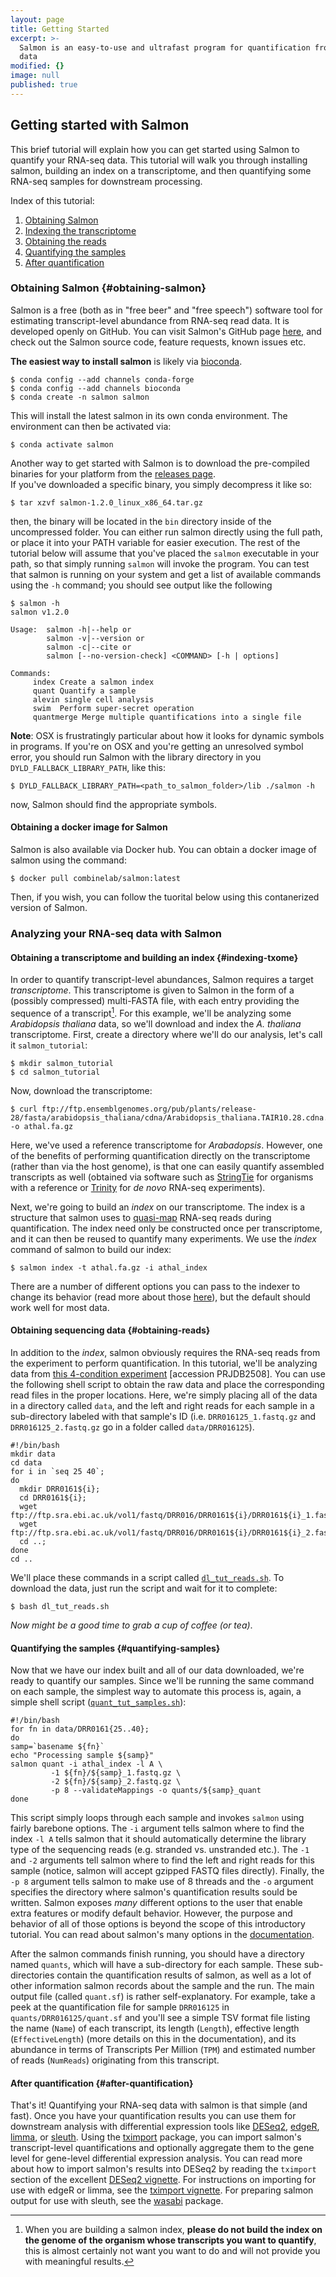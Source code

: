 ```yaml
---
layout: page
title: Getting Started
excerpt: >-
  Salmon is an easy-to-use and ultrafast program for quantification from RNA-seq
  data
modified: {}
image: null
published: true
---
```


## Getting started with Salmon

This brief tutorial will explain how you can get started using Salmon to quantify your RNA-seq data.  This tutorial will walk you through installing salmon, building an index on a transcriptome, and then quantifying some RNA-seq samples for downstream processing.

Index of this tutorial:

1. [Obtaining Salmon](#obtaining-salmon)
2. [Indexing the transcriptome](#indexing-txome)
3. [Obtaining the reads](#obtaining-reads)
4. [Quantifying the samples](#quantifying-samples)
5. [After quantification](#after-quantification)

### Obtaining Salmon {#obtaining-salmon}

Salmon is a free (both as in "free beer" and "free speech") software tool for estimating transcript-level abundance from RNA-seq read data.  It is developed openly on GitHub.  You can visit Salmon's GitHub page [here](https://github.com/COMBINE-lab/salmon), and check out the Salmon source code, feature requests, known issues etc.  


**The easiest way to install salmon** is likely via [bioconda](https://anaconda.org/bioconda/salmon).

```
$ conda config --add channels conda-forge
$ conda config --add channels bioconda
$ conda create -n salmon salmon
```
This will install the latest salmon in its own conda environment.  The environment can then be activated via:

```
$ conda activate salmon
```

Another way to get started with Salmon is to download the pre-compiled binaries for your platform from the [releases page](https://github.com/COMBINE-lab/salmon/releases).  
If you've downloaded a specific binary, you simply decompress it like so:

```
$ tar xzvf salmon-1.2.0_linux_x86_64.tar.gz
```

then, the binary will be located in the `bin` directory inside of the uncompressed folder.  You can either run salmon directly using the full path, or place it into your PATH variable for easier execution.  The rest of the tutorial below will assume that you've placed the `salmon` executable in your path, so that simply running `salmon` will invoke the program.  You can test that salmon is running on your system and get a list of available commands using the `-h` command; you should see output like the following

```
$ salmon -h
salmon v1.2.0

Usage:  salmon -h|--help or
        salmon -v|--version or
        salmon -c|--cite or
        salmon [--no-version-check] <COMMAND> [-h | options]

Commands:
     index Create a salmon index
     quant Quantify a sample
     alevin single cell analysis
     swim  Perform super-secret operation
     quantmerge Merge multiple quantifications into a single file
```

**Note**: OSX is frustratingly particular about how it looks for dynamic symbols in programs. If you're on OSX and you're getting an unresolved symbol error, you should run Salmon with the library directory in you `DYLD_FALLBACK_LIBRARY_PATH`, like this:

```
$ DYLD_FALLBACK_LIBRARY_PATH=<path_to_salmon_folder>/lib ./salmon -h
```

now, Salmon should find the appropriate symbols.

#### Obtaining a docker image for Salmon

Salmon is also available via Docker hub.  You can obtain a docker image of salmon using the command:

```
$ docker pull combinelab/salmon:latest
```

Then, if you wish, you can follow the tuorital below using this contanerized version of Salmon.

### Analyzing your RNA-seq data with Salmon

#### Obtaining a transcriptome and building an index {#indexing-txome}

In order to quantify transcript-level abundances, Salmon requires a target *transcriptome*.  This transcriptome is given to Salmon in the form of a (possibly compressed) multi-FASTA file, with each entry providing the sequence of a transcript[^1].  For this example, we'll be analyzing some *Arabidopsis thaliana* data, so we'll download and index the *A. thaliana* transcriptome.  First, create a directory where we'll do our analysis, let's call it `salmon_tutorial`:

```
$ mkdir salmon_tutorial
$ cd salmon_tutorial
```

Now, download the transcriptome:

```
$ curl ftp://ftp.ensemblgenomes.org/pub/plants/release-28/fasta/arabidopsis_thaliana/cdna/Arabidopsis_thaliana.TAIR10.28.cdna.all.fa.gz -o athal.fa.gz
```

Here, we've used a reference transcriptome for *Arabadopsis*.  However, one of the benefits of performing quantification directly on the transcriptome (rather than via the host genome), is that one can easily quantify assembled transcripts as well (obtained via software such as [StringTie](https://ccb.jhu.edu/software/stringtie/) for organisms with a reference or [Trinity](https://github.com/trinityrnaseq/trinityrnaseq/wiki) for *de novo* RNA-seq experiments).

Next, we're going to build an *index* on our transcriptome.  The index is a structure that salmon uses to [quasi-map](http://bioinformatics.oxfordjournals.org/content/32/12/i192.abstract) RNA-seq reads during quantification.  The index need only be constructed once per transcriptome, and it can then be reused to quantify many experiments.  We use the *index* command of salmon to build our index:

```
$ salmon index -t athal.fa.gz -i athal_index
```

There are a number of different options you can pass to the indexer to change its behavior (read more about those [here](http://salmon.readthedocs.io/en/latest/)), but the default should work well for most data.

#### Obtaining sequencing data {#obtaining-reads}

In addition to the *index*, salmon obviously requires the RNA-seq reads from the experiment to perform quantification.  In this tutorial, we'll be analyzing data from [this 4-condition experiment](https://www.ebi.ac.uk/ena/data/view/DRP001761) [accession PRJDB2508].  You can use the following shell script to obtain the raw data and place the corresponding read files in the proper locations.  Here, we're simply placing all of the data in a directory called `data`, and the left and right reads for each sample in a sub-directory labeled with that sample's ID (i.e. `DRR016125_1.fastq.gz` and `DRR016125_2.fastq.gz` go in a folder called `data/DRR016125`).

```
#!/bin/bash
mkdir data
cd data
for i in `seq 25 40`; 
do 
  mkdir DRR0161${i}; 
  cd DRR0161${i}; 
  wget ftp://ftp.sra.ebi.ac.uk/vol1/fastq/DRR016/DRR0161${i}/DRR0161${i}_1.fastq.gz; 
  wget ftp://ftp.sra.ebi.ac.uk/vol1/fastq/DRR016/DRR0161${i}/DRR0161${i}_2.fastq.gz; 
  cd ..; 
done
cd .. 
```

We'll place these commands in a script called [`dl_tut_reads.sh`](https://raw.githubusercontent.com/COMBINE-lab/salmon/gh-pages/assets/dl_tut_reads.sh).  To download the data, just run the script and wait for it to complete:

```
$ bash dl_tut_reads.sh
```

*Now might be a good time to grab a cup of coffee (or tea)*.

#### Quantifying the samples {#quantifying-samples}

Now that we have our index built and all of our data downloaded, we're ready to quantify our samples.  Since we'll be running the same command on each sample, the simplest way to automate this process is, again, a simple shell script ([`quant_tut_samples.sh`](https://raw.githubusercontent.com/COMBINE-lab/salmon/gh-pages/assets/quant_tut_samples.sh)):

```
#!/bin/bash
for fn in data/DRR0161{25..40};
do
samp=`basename ${fn}`
echo "Processing sample ${samp}"
salmon quant -i athal_index -l A \
         -1 ${fn}/${samp}_1.fastq.gz \
         -2 ${fn}/${samp}_2.fastq.gz \
         -p 8 --validateMappings -o quants/${samp}_quant
done 
```

This script simply loops through each sample and invokes `salmon` using fairly barebone options.  The `-i` argument tells salmon where to find the index `-l A` tells salmon that it should automatically determine the library type of the sequencing reads (e.g. stranded vs. unstranded etc.).  The `-1` and `-2` arguments tell salmon where to find the left and right reads for this sample (notice, salmon will accept gzipped FASTQ files directly).  Finally, the `-p 8` argument tells salmon to make use of 8 threads and the `-o` argument specifies the directory where salmon's quantification results sould be written.  Salmon exposes *many* different options to the user that enable extra features or modify default behavior.  However, the purpose and behavior of all of those options is beyond the scope of this introductory tutorial.  You can read about salmon's many  options in the [documentation](http://salmon.readthedocs.io/en/latest/).

After the salmon commands finish running, you should have a directory named `quants`, which will have a sub-directory for each sample.  These sub-directories contain the quantification results of salmon, as well as a lot of other information salmon records about the sample and the run.  The main output file (called `quant.sf`) is rather self-explanatory.  For example, take a peek at the quantification file for sample `DRR016125` in `quants/DRR016125/quant.sf` and you'll see a simple TSV format file listing the name (`Name`) of each transcript, its length (`Length`), effective length (`EffectiveLength`) (more details on this in the documentation), and its abundance in terms of Transcripts Per Million (`TPM`) and estimated number of reads (`NumReads`) originating from this transcript.

#### After quantification {#after-quantification}

That's it!  Quantifying your RNA-seq data with salmon is that simple (and fast).
Once you have your quantification results you can use them for downstream analysis with differential expression tools like 
[DESeq2](https://bioconductor.org/packages/DESeq2),
[edgeR](https://bioconductor.org/packages/edgeR),
[limma](https://bioconductor.org/packages/limma), or
[sleuth](http://pachterlab.github.io/sleuth/).
Using the [tximport](http://bioconductor.org/packages/tximport) package, 
you can import salmon's transcript-level quantifications 
and optionally aggregate them to the gene level for gene-level differential expression analysis.
You can read more about how to import salmon's results into DESeq2 by reading the `tximport` section
of the excellent [DESeq2 vignette](https://bioconductor.org/packages/DESeq2).
For instructions on importing for use with edgeR or limma, see the 
[tximport vignette](http://bioconductor.org/packages/tximport).
For preparing salmon output for use with sleuth, 
see the [wasabi](https://github.com/COMBINE-lab/wasabi) package.

[^1]:
	When you are building a salmon index, **please do not build the index on the genome of the organism whose transcripts you want to quantify**, this is almost certainly not want you want to do and will not provide you with meaningful results.
